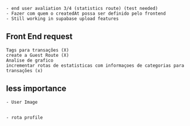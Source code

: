 
    - end user avaliation 3/4 (statistics route) (test needed)
    - Fazer com quem o createdAt possa ser definido pelo frontend
    - Still working in supabase upload features 
## Front End request

    Tags para transações (X)
    create a Guest Route (X)
    Analise de grafico
    incrementar rotas de estatisticas com informaçoes de categorias para transações (x)


## less importance
    - User Image


    - rota profile